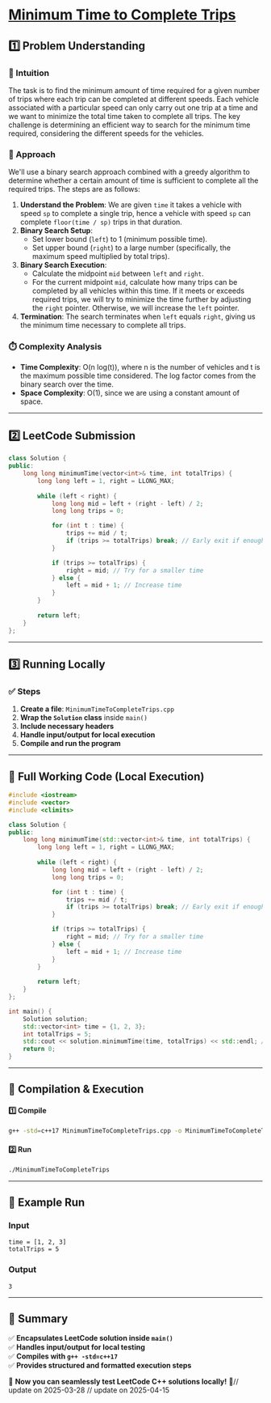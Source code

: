 # **[Minimum Time to Complete Trips](https://leetcode.com/problems/minimum-time-to-complete-trips/description/)**  

## **1️⃣ Problem Understanding**  
### **📌 Intuition**  
The task is to find the minimum amount of time required for a given number of trips where each trip can be completed at different speeds. Each vehicle associated with a particular speed can only carry out one trip at a time and we want to minimize the total time taken to complete all trips. The key challenge is determining an efficient way to search for the minimum time required, considering the different speeds for the vehicles.

### **🚀 Approach**  
We'll use a binary search approach combined with a greedy algorithm to determine whether a certain amount of time is sufficient to complete all the required trips. The steps are as follows:

1. **Understand the Problem**: We are given `time` it takes a vehicle with speed `sp` to complete a single trip, hence a vehicle with speed `sp` can complete `floor(time / sp)` trips in that duration.
2. **Binary Search Setup**:
   - Set lower bound (`left`) to 1 (minimum possible time).
   - Set upper bound (`right`) to a large number (specifically, the maximum speed multiplied by total trips).
3. **Binary Search Execution**:
   - Calculate the midpoint `mid` between `left` and `right`.
   - For the current midpoint `mid`, calculate how many trips can be completed by all vehicles within this time. If it meets or exceeds required trips, we will try to minimize the time further by adjusting the `right` pointer. Otherwise, we will increase the `left` pointer.
4. **Termination**: The search terminates when `left` equals `right`, giving us the minimum time necessary to complete all trips.

### **⏱️ Complexity Analysis**  
- **Time Complexity**: O(n log(t)), where n is the number of vehicles and t is the maximum possible time considered. The log factor comes from the binary search over the time.
- **Space Complexity**: O(1), since we are using a constant amount of space.

---  

## **2️⃣ LeetCode Submission**  
```cpp
class Solution {
public:
    long long minimumTime(vector<int>& time, int totalTrips) {
        long long left = 1, right = LLONG_MAX;
        
        while (left < right) {
            long long mid = left + (right - left) / 2;
            long long trips = 0;

            for (int t : time) {
                trips += mid / t;
                if (trips >= totalTrips) break; // Early exit if enough trips made
            }

            if (trips >= totalTrips) {
                right = mid; // Try for a smaller time
            } else {
                left = mid + 1; // Increase time
            }
        }
        
        return left;
    }
};  
```  

---  

## **3️⃣ Running Locally**  
### **✅ Steps**  
1. **Create a file**: `MinimumTimeToCompleteTrips.cpp`  
2. **Wrap the `Solution` class** inside `main()`  
3. **Include necessary headers**  
4. **Handle input/output for local execution**  
5. **Compile and run the program**  

---  

## **📝 Full Working Code (Local Execution)**  
```cpp
#include <iostream>
#include <vector>
#include <climits>

class Solution {
public:
    long long minimumTime(std::vector<int>& time, int totalTrips) {
        long long left = 1, right = LLONG_MAX;
        
        while (left < right) {
            long long mid = left + (right - left) / 2;
            long long trips = 0;

            for (int t : time) {
                trips += mid / t;
                if (trips >= totalTrips) break; // Early exit if enough trips made
            }

            if (trips >= totalTrips) {
                right = mid; // Try for a smaller time
            } else {
                left = mid + 1; // Increase time
            }
        }
        
        return left;
    }
};

int main() {
    Solution solution;
    std::vector<int> time = {1, 2, 3};
    int totalTrips = 5;
    std::cout << solution.minimumTime(time, totalTrips) << std::endl; // Output the minimum time needed to complete the trips
    return 0;
}  
```  

---  

## **🔧 Compilation & Execution**  
#### **1️⃣ Compile**  
```bash
g++ -std=c++17 MinimumTimeToCompleteTrips.cpp -o MinimumTimeToCompleteTrips
```  

#### **2️⃣ Run**  
```bash
./MinimumTimeToCompleteTrips
```  

---  

## **🎯 Example Run**  
### **Input**  
```
time = [1, 2, 3]
totalTrips = 5
```  
### **Output**  
```
3
```  

---  

## **📌 Summary**  
✅ **Encapsulates LeetCode solution inside `main()`**  
✅ **Handles input/output for local testing**  
✅ **Compiles with `g++ -std=c++17`**  
✅ **Provides structured and formatted execution steps**  

🚀 **Now you can seamlessly test LeetCode C++ solutions locally!** 🚀// update on 2025-03-28
// update on 2025-04-15
